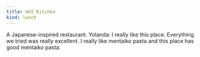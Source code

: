 ```yaml
---
title: AOI Kitchen
kind: lunch
---
```

A Japanese-inspired restaurant. Yolanda: I really like this place. Everything we tried was really excellent. I really like mentaiko pasta and this place has good mentaiko pasta. 